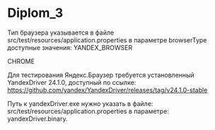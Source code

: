 # Diplom_3
Тип браузера указывается в файле src/test/resources/application.properties
в параметре browserType
доступные значения:
YANDEX_BROWSER

CHROME

Для тестирования Яндекс.Браузер требуется установленный YandexDriver 24.1.0, доступный по ссылке:
https://github.com/yandex/YandexDriver/releases/tag/v24.1.0-stable

Путь к yandexDriver.exe нужно указать в файле: src/test/resources/application.properties
в параметре: yandexDriver.binary.
